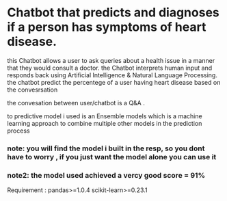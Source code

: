 # Chatbot that predicts and diagnoses if a person has symptoms of heart disease.

this Chatbot allows a user to ask queries about a health issue in a manner that they would consult a doctor. 
the Chatbot interprets human input and responds back using Artificial Intelligence & Natural Language Processing.
the chatbot predict the percentege of a user having heart disease based on the convesrsation 

the convesation between user/chatbot is a  Q&A .

to predictive model i used is an Ensemble models which is a machine learning approach to combine multiple other models in the prediction process

### note: you will find the model i built in the resp, so you dont have to worry , if you just want the model alone you can use it 
### note2:  the model used achieved a vercy good score = 91%

Requirement :
pandas>=1.0.4
scikit-learn>=0.23.1
